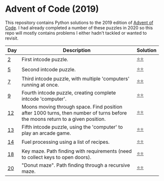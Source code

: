# Advent of Code (2019)
This repository contains Python solutions to the 2019 edition of [Advent of Code](https://adventofcode.com/2019). I had
already completed a number of these puzzles in 2020 so this repo will mostly contains problems I either hadn't tackled 
or wanted to revisit.

| Day | Description | Solution |
| --- | -------| -----| 
| [2](https://adventofcode.com/2019/day/2)  | First intcode puzzle. | [:star::star:](https://github.com/IAjimi/AdventOfCode2020/blob/master/2019/AOC2.py) | 
| [5](https://adventofcode.com/2019/day/5)  | Second intcode puzzle. | [:star::star:](https://github.com/IAjimi/AdventOfCode2020/blob/master/2019/AOC5.py) | 
| [7](https://adventofcode.com/2019/day/7)  | Third intcode puzzle, with multiple 'computers' running at once. | [:star::star:](https://github.com/IAjimi/AdventOfCode2020/blob/master/2019/AOC7.py) | 
| [9](https://adventofcode.com/2019/day/9)  | Fourth intcode puzzle, creating complete intcode 'computer'. | [:star::star:](https://github.com/IAjimi/AdventOfCode2020/blob/master/2019/AOC9.py) | 
| [12](https://adventofcode.com/2019/day/12)  | Moons moving through space. Find position after 1000 turns, then number of turns before the moons return to a given position. | [:star::star:](https://github.com/IAjimi/AdventOfCode2020/blob/master/2019/AOC12.py) |
| [13](https://adventofcode.com/2019/day/13)  | Fifth intcode puzzle, using the 'computer' to play an arcade game. | [:star::star:](https://github.com/IAjimi/AdventOfCode2020/blob/master/2019/AOC13.py) |
| [14](https://adventofcode.com/2019/day/14)  | Fuel processing using a list of recipes. | [:star::star:](https://github.com/IAjimi/AdventOfCode2020/blob/master/2019/AOC14.py) | 
| [18](https://adventofcode.com/2019/day/18) | Key maze. Path finding with requirements (need to collect keys to open doors). | [:star::star:](https://github.com/IAjimi/AdventOfCode2020/blob/master/2019/AOC18.py) |
| [20](https://adventofcode.com/2019/day/20) | "Donut maze". Path finding through a recursive maze. | [:star::star:](https://github.com/IAjimi/AdventOfCode2020/blob/master/2019/AOC20.py) |

